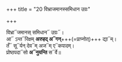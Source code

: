 +++
title = "20 विभ्राजमानस्समिधान उग्रः"

+++

विभ्रा᳓जमानस् समिधान᳓ उग्रः᳓।  
आ᳓ ऽन्त᳓रिक्षम् **अरुहद् अ᳓गन्**+++(=प्राप्नोत्)+++ द्या᳓म्।  
तँ᳓ सू᳓र्यन् देव᳓म् अज᳓म् ए᳓कपादम्।  
प्रोष्ठपदा᳓सो **अ᳓नुयन्ति** स᳓र्वे॥  
